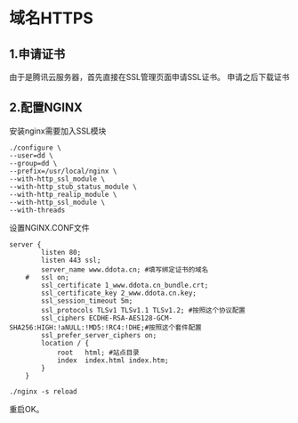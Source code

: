 # 域名HTTPS

## 1.申请证书
由于是腾讯云服务器，首先直接在SSL管理页面申请SSL证书。
申请之后下载证书

## 2.配置NGINX
安装nginx需要加入SSL模块
```
./configure \
--user=dd \
--group=dd \
--prefix=/usr/local/nginx \
--with-http_ssl_module \
--with-http_stub_status_module \
--with-http_realip_module \
--with-http_ssl_module \
--with-threads
```
设置NGINX.CONF文件
```
server {
        listen 80;
        listen 443 ssl;
        server_name www.ddota.cn; #填写绑定证书的域名
    #   ssl on;
        ssl_certificate 1_www.ddota.cn_bundle.crt;
        ssl_certificate_key 2_www.ddota.cn.key;
        ssl_session_timeout 5m;
        ssl_protocols TLSv1 TLSv1.1 TLSv1.2; #按照这个协议配置
        ssl_ciphers ECDHE-RSA-AES128-GCM-SHA256:HIGH:!aNULL:!MD5:!RC4:!DHE;#按照这个套件配置
        ssl_prefer_server_ciphers on;
        location / {
            root   html; #站点目录
            index  index.html index.htm;
        }
    }
```
```
./nginx -s reload
```
重启OK。